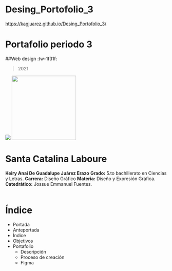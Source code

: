 # Desing_Portofolio_3
https://kagjuarez.github.io/Desing_Portofolio_3/

# Portafolio periodo 3

##Web design :tw-1f31f: 
> 2021

<img src="https://images.unsplash.com/photo-1493612276216-ee3925520721?ixid=MnwxMjA3fDB8MHxwaG90by1wYWdlfHx8fGVufDB8fHx8&ixlib=rb-1.2.1&auto=format&fit=crop&w=400&q=80">
<img
width="200px" src="https://static.wixstatic.com/media/d1b317_30d85a06c73e4bc7bf0952829a1cddb1~mv1.png/v1/crop/x_0,y_4,w_775,h_349/fill/w_408,h_172,al_c,q_85,usm_0.66_1.00_0.01/d1b317_30d85a06c73e4bc7bf0952829a1cddb1~mv1.webp">

# Santa Catalina Laboure
**Keiry Anai De Guadalupe Juárez Erazo**
**Grado:** 5.to bachillerato en Ciencias y Letras.
**Carrera:** Diseño Gráfico
**Materia:** Diseño y Expresión Gráfica.
**Catedrático:** Jossue Emmanuel Fuentes.
<br><br/>
# Índice
- Portada
- Anteportada
- Índice
- Objetivos
- Portafolio
	- Descripción
	- Proceso de creación
	- FIgma
